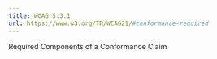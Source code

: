 ```yaml
---
title: WCAG 5.3.1
url: https://www.w3.org/TR/WCAG21/#conformance-required
---
```

Required Components of a Conformance Claim
